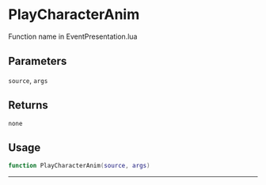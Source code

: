 # PlayCharacterAnim
Function name in EventPresentation.lua
## Parameters
`source`, `args`
## Returns
`none`
## Usage
```lua
function PlayCharacterAnim(source, args)
```
---
